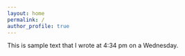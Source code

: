 ```yaml
---
layout: home
permalink: /
author_profile: true
---
```

This is sample text that I wrote at 4:34 pm on a Wednesday.

